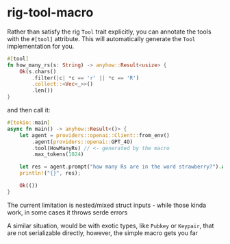 # rig-tool-macro

Rather than satisfy the rig `Tool` trait explicitly, you can annotate the tools
with the `#[tool]` attribute. This will automatically generate the `Tool`
implementation for you.

```rust
#[tool]
fn how_many_rs(s: String) -> anyhow::Result<usize> {
    Ok(s.chars()
        .filter(|c| *c == 'r' || *c == 'R')
        .collect::<Vec<_>>()
        .len())
}
```

and then call it:

```rust
#[tokio::main]
async fn main() -> anyhow::Result<()> {
    let agent = providers::openai::Client::from_env()
        .agent(providers::openai::GPT_4O)
        .tool(HowManyRs) // <- generated by the macro
        .max_tokens(1024)

    let res = agent.prompt("how many Rs are in the word strawberry?").await?;
    println!("{}", res);

    Ok(())
}
```

The current limitation is nested/mixed struct inputs - while those kinda work,
in some cases it throws serde errors

A similar situation, would be with exotic types, like `Pubkey` or `Keypair`,
that are not serializable directly, however, the simple macro gets you far
